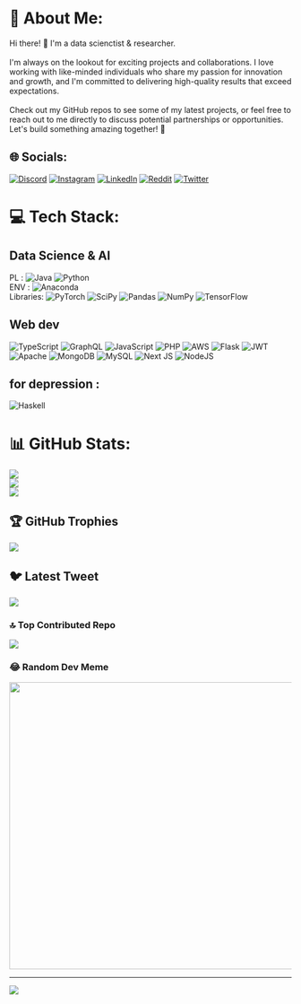 # 💫 About Me:
Hi there! 👋 I'm a data scienctist & researcher. <br><br>I'm always on the lookout for exciting projects and collaborations. I love working with like-minded individuals who share my passion for innovation and growth, and I'm committed to delivering high-quality results that exceed expectations.<br><br>Check out my GitHub repos to see some of my latest projects, or feel free to reach out to me directly to discuss potential partnerships or opportunities. Let's build something amazing together! 🚀<br>


## 🌐 Socials:
[![Discord](https://img.shields.io/badge/Discord-%237289DA.svg?logo=discord&logoColor=white)](https://discord.gg/BlemHamza#1445) [![Instagram](https://img.shields.io/badge/Instagram-%23E4405F.svg?logo=Instagram&logoColor=white)](https://instagram.com/blem.hamza)  [![LinkedIn](https://img.shields.io/badge/LinkedIn-%230077B5.svg?logo=linkedin&logoColor=white)](https://linkedin.com/in/HamzaBoualam)  [![Reddit](https://img.shields.io/badge/Reddit-%23FF4500.svg?logo=Reddit&logoColor=white)](https://reddit.com/user/blindstoccck)  [![Twitter](https://img.shields.io/badge/Twitter-%231DA1F2.svg?logo=Twitter&logoColor=white)](https://twitter.com/BlmHamza3) 

# 💻 Tech Stack:

## Data Science & AI
PL : ![Java](https://img.shields.io/badge/java-%23ED8B00.svg?style=for-the-badge&logo=java&logoColor=white) ![Python](https://img.shields.io/badge/python-3670A0?style=for-the-badge&logo=python&logoColor=ffdd54)  
ENV : ![Anaconda](https://img.shields.io/badge/Anaconda-%2344A833.svg?style=for-the-badge&logo=anaconda&logoColor=white)  
Libraries: ![PyTorch](https://img.shields.io/badge/PyTorch-%23EE4C2C.svg?style=for-the-badge&logo=PyTorch&logoColor=white) ![SciPy](https://img.shields.io/badge/SciPy-%230C55A5.svg?style=for-the-badge&logo=scipy&logoColor=%white) ![Pandas](https://img.shields.io/badge/pandas-%23150458.svg?style=for-the-badge&logo=pandas&logoColor=white) ![NumPy](https://img.shields.io/badge/numpy-%23013243.svg?style=for-the-badge&logo=numpy&logoColor=white) ![TensorFlow](https://img.shields.io/badge/TensorFlow-%23FF6F00.svg?style=for-the-badge&logo=TensorFlow&logoColor=white) 
## Web dev
![TypeScript](https://img.shields.io/badge/typescript-%23007ACC.svg?style=for-the-badge&logo=typescript&logoColor=white) ![GraphQL](https://img.shields.io/badge/-GraphQL-E10098?style=for-the-badge&logo=graphql&logoColor=white) ![JavaScript](https://img.shields.io/badge/javascript-%23323330.svg?style=for-the-badge&logo=javascript&logoColor=%23F7DF1E)
![PHP](https://img.shields.io/badge/php-%23777BB4.svg?style=for-the-badge&logo=php&logoColor=white)  ![AWS](https://img.shields.io/badge/AWS-%23FF9900.svg?style=for-the-badge&logo=amazon-aws&logoColor=white) ![Flask](https://img.shields.io/badge/flask-%23000.svg?style=for-the-badge&logo=flask&logoColor=white) ![JWT](https://img.shields.io/badge/JWT-black?style=for-the-badge&logo=JSON%20web%20tokens) ![Apache](https://img.shields.io/badge/apache-%23D42029.svg?style=for-the-badge&logo=apache&logoColor=white) ![MongoDB](https://img.shields.io/badge/MongoDB-%234ea94b.svg?style=for-the-badge&logo=mongodb&logoColor=white) ![MySQL](https://img.shields.io/badge/mysql-%2300f.svg?style=for-the-badge&logo=mysql&logoColor=white)  ![Next JS](https://img.shields.io/badge/Next-black?style=for-the-badge&logo=next.js&logoColor=white) ![NodeJS](https://img.shields.io/badge/node.js-6DA55F?style=for-the-badge&logo=node.js&logoColor=white) 
## for depression :
![Haskell](https://img.shields.io/badge/Haskell-5e5086?style=for-the-badge&logo=haskell&logoColor=white)
# 📊 GitHub Stats:
![](https://github-readme-stats.vercel.app/api?username=BoualamHamza&theme=dark&hide_border=false&include_all_commits=false&count_private=false)<br/>
![](https://github-readme-streak-stats.herokuapp.com/?user=BoualamHamza&theme=dark&hide_border=false)<br/>
![](https://github-readme-stats.vercel.app/api/top-langs/?username=BoualamHamza&theme=dark&hide_border=false&include_all_commits=false&count_private=false&layout=compact)

## 🏆 GitHub Trophies
![](https://github-profile-trophy.vercel.app/?username=BoualamHamza&theme=discord&no-frame=true&no-bg=false&margin-w=4)

## 🐦 Latest Tweet
[![](https://gtce.itsvg.in/api?username=BlmHamza3)](https://github.com/VishwaGauravIn/github-twitter-card-embed)

### 🔝 Top Contributed Repo
![](https://github-contributor-stats.vercel.app/api?username=BoualamHamza&limit=5&theme=discord&combine_all_yearly_contributions=true)

### 😂 Random Dev Meme
<img src="https://rm.up.railway.app/" width="512px"/>

---
[![](https://visitcount.itsvg.in/api?id=BoualamHamza&icon=0&color=1)](https://visitcount.itsvg.in)

<!-- Proudly created with GPRM ( https://gprm.itsvg.in ) -->
